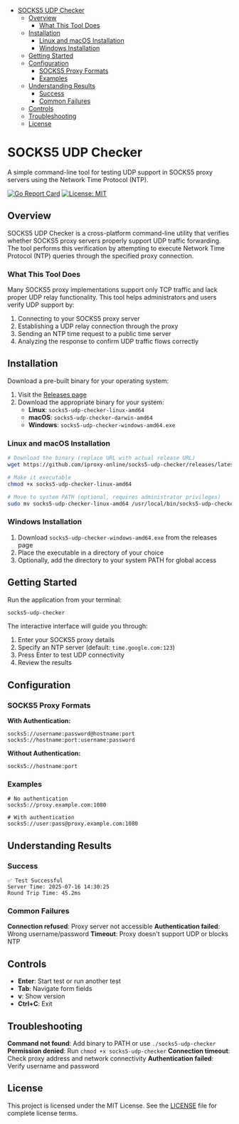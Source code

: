 - [SOCKS5 UDP Checker](#socks5-udp-checker)
  - [Overview](#overview)
    - [What This Tool Does](#what-this-tool-does)
  - [Installation](#installation)
    - [Linux and macOS Installation](#linux-and-macos-installation)
    - [Windows Installation](#windows-installation)
  - [Getting Started](#getting-started)
  - [Configuration](#configuration)
    - [SOCKS5 Proxy Formats](#socks5-proxy-formats)
    - [Examples](#examples)
  - [Understanding Results](#understanding-results)
    - [Success](#success)
    - [Common Failures](#common-failures)
  - [Controls](#controls)
  - [Troubleshooting](#troubleshooting)
  - [License](#license)


# SOCKS5 UDP Checker

A simple command-line tool for testing UDP support in SOCKS5 proxy servers using the Network Time Protocol (NTP).

[![Go Report Card](https://goreportcard.com/badge/github.com/iproxy-online/socks5-udp-checker)](https://goreportcard.com/report/github.com/iproxy-online/socks5-udp-checker)
[![License: MIT](https://img.shields.io/badge/License-MIT-yellow.svg)](https://opensource.org/licenses/MIT)

## Overview

SOCKS5 UDP Checker is a cross-platform command-line utility that verifies whether SOCKS5 proxy servers properly support UDP traffic forwarding. The tool performs this verification by attempting to execute Network Time Protocol (NTP) queries through the specified proxy connection.

### What This Tool Does

Many SOCKS5 proxy implementations support only TCP traffic and lack proper UDP relay functionality. This tool helps administrators and users verify UDP support by:

1. Connecting to your SOCKS5 proxy server
2. Establishing a UDP relay connection through the proxy
3. Sending an NTP time request to a public time server
4. Analyzing the response to confirm UDP traffic flows correctly

## Installation

Download a pre-built binary for your operating system:

1. Visit the [Releases page](https://github.com/iproxy-online/socks5-udp-checker/releases)
2. Download the appropriate binary for your system:
   - **Linux**: `socks5-udp-checker-linux-amd64`
   - **macOS**: `socks5-udp-checker-darwin-amd64`
   - **Windows**: `socks5-udp-checker-windows-amd64.exe`

### Linux and macOS Installation
```bash
# Download the binary (replace URL with actual release URL)
wget https://github.com/iproxy-online/socks5-udp-checker/releases/latest/download/socks5-udp-checker-linux-amd64

# Make it executable
chmod +x socks5-udp-checker-linux-amd64

# Move to system PATH (optional, requires administrator privileges)
sudo mv socks5-udp-checker-linux-amd64 /usr/local/bin/socks5-udp-checker
```

### Windows Installation
1. Download `socks5-udp-checker-windows-amd64.exe` from the releases page
2. Place the executable in a directory of your choice
3. Optionally, add the directory to your system PATH for global access

## Getting Started

Run the application from your terminal:

```bash
socks5-udp-checker
```

The interactive interface will guide you through:
1. Enter your SOCKS5 proxy details
2. Specify an NTP server (default: `time.google.com:123`)
3. Press Enter to test UDP connectivity
4. Review the results

## Configuration

### SOCKS5 Proxy Formats

**With Authentication:**
```
socks5://username:password@hostname:port
socks5://hostname:port:username:password
```

**Without Authentication:**
```
socks5://hostname:port
```

### Examples

```
# No authentication
socks5://proxy.example.com:1080

# With authentication
socks5://user:pass@proxy.example.com:1080
```

## Understanding Results

### Success
```
✅ Test Successful
Server Time: 2025-07-16 14:30:25
Round Trip Time: 45.2ms
```

### Common Failures

**Connection refused**: Proxy server not accessible
**Authentication failed**: Wrong username/password
**Timeout**: Proxy doesn't support UDP or blocks NTP

## Controls

- **Enter**: Start test or run another test
- **Tab**: Navigate form fields
- **v**: Show version
- **Ctrl+C**: Exit

## Troubleshooting

**Command not found**: Add binary to PATH or use `./socks5-udp-checker`
**Permission denied**: Run `chmod +x socks5-udp-checker`
**Connection timeout**: Check proxy address and network connectivity
**Authentication failed**: Verify username and password

## License

This project is licensed under the MIT License. See the [LICENSE](LICENSE) file for complete license terms.
